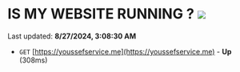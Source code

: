 # IS MY WEBSITE RUNNING ? [![](https://img.shields.io/static/v1?label=Sponsor&message=%E2%9D%A4&logo=GitHub&color=%23fe8e86)](https://github.com/sponsors/Youssef-Lehmam)

Last updated: **8/27/2024, 3:08:30 AM**

- `GET` [https://youssefservice.me](https://youssefservice.me) - **Up** (308ms)
